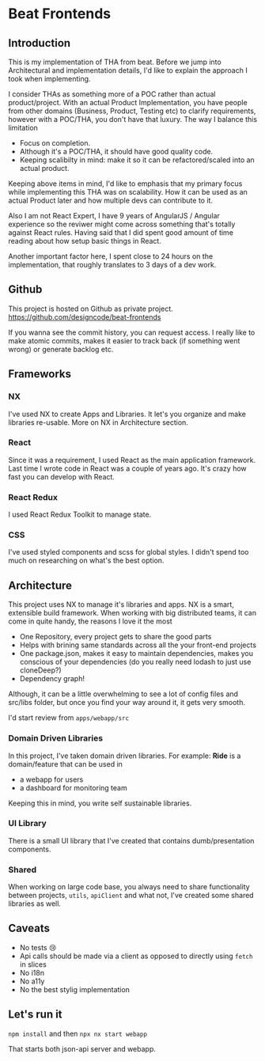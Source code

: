 

# Beat Frontends

## Introduction
This is my implementation of THA from beat. Before we jump into Architectural and implementation details, I'd like to explain the approach I took when implementing.

I consider THAs as something more of a POC rather than actual product/project. With an actual Product Implementation, 
you have people from other domains (Business, Product, Testing etc) to clarify requirements, however with a POC/THA, you don't have that luxury.
The way I balance this limitation

- Focus on completion.
- Although it's a POC/THA, it should have good quality code.
- Keeping scalibilty in mind: make it so it can be refactored/scaled into an actual product.

Keeping above items in mind, I'd like to emphasis that my primary focus while implementing this THA was on scalability. How it can be used as an actual Product later and how multiple devs can contribute to it.

Also I am not React Expert, I have 9 years of AngularJS / Angular experience so the reviwer might come across something that's totally against React rules. Having said that I did spent good amount of time reading about how setup basic things in React.

Another important factor here, I spent close to 24 hours on the implementation, that roughly translates to 3 days of a dev work.

## Github
This project is hosted on Github as private project.
https://github.com/designcode/beat-frontends

If you wanna see the commit history, you can request access. I really like to make atomic commits, makes it easier to track back (if something went wrong) or generate backlog etc.

## Frameworks
### NX
I've used NX to create Apps and Libraries. It let's you organize and make libraries re-usable. More on NX in Architecture section.

### React
Since it was a requirement, I used React as the main application framework. Last time I wrote code in React was a couple of years ago. It's crazy how fast you can develop with React.

### React Redux
I used React Redux Toolkit to manage state.

### CSS
I've used styled components and scss for global styles. I didn't spend too much on researching on what's the best option.

## Architecture
This project uses NX to manage it's libraries and apps. NX is a smart, extensible build framework. When working with big distributed teams, it can come in quite handy, the reasons I love it the most 

- One Repository, every project gets to share the good parts
- Helps with brining same standards across all the your front-end projects
- One package.json, makes it easy to maintain dependencies, makes you conscious of your dependencies (do you really need lodash to just use cloneDeep?)
- Dependency graph!

Although, it can be a little overwhelming to see a lot of config files and src/libs folder, but once you find your way around it, it gets very smooth.

I'd start review from `apps/webapp/src`

### Domain Driven Libraries
In this project, I've taken domain driven libraries. For example: **Ride** is a domain/feature that can be used in 

- a webapp for users
- a dashboard for monitoring team

Keeping this in mind, you write self sustainable libraries.

### UI Library
There is a small UI library that I've created that contains dumb/presentation components.

### Shared
When working on large code base, you always need to share functionality between projects, `utils`, `apiClient` and what not, I've created some shared libraries as well.

## Caveats
- No tests :cry:
- Api calls should be made via a client as opposed to directly using `fetch` in slices
- No i18n
- No a11y
- No the best stylig implementation

## Let's run it

`npm install`
and then
`npx nx start webapp`

That starts both json-api server and webapp.
